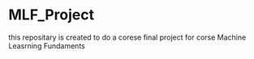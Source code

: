 # MLF_Project
this repositary is created to do a corese final project for corse Machine Leasrning Fundaments
